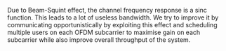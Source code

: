 Due to Beam-Squint effect, the channel frequency response is a sinc function. This leads to a lot of useless bandwidth. We try to improve it by communicating opportunistically by exploiting this effect and scheduling multiple users on each OFDM subcarrier to maximise gain on each subcarrier while also improve overall throughput of the system.
